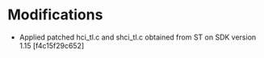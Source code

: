 # Modifications

* Applied patched hci_tl.c and shci_tl.c obtained from ST on SDK version 1.15 [f4c15f29c652]
